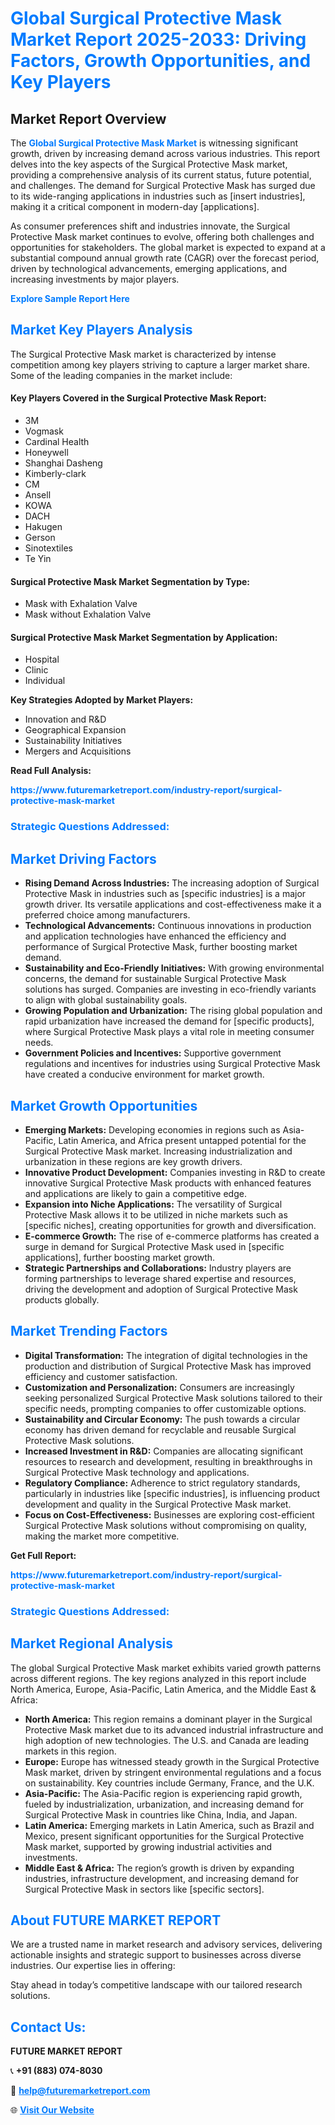 <h1 style="color: #007BFF;">Global Surgical Protective Mask Market Report 2025-2033: Driving Factors, Growth Opportunities, and Key Players</h1>

<section id="overview">
<h2>Market Report Overview</h2>
<p>The <a href="https://www.futuremarketreport.com/industry-report/surgical-protective-mask-market" style="color: #007BFF; text-decoration: none;"><strong>Global Surgical Protective Mask Market</strong></a> is witnessing significant growth, driven by increasing demand across various industries. This report delves into the key aspects of the Surgical Protective Mask market, providing a comprehensive analysis of its current status, future potential, and challenges. The demand for Surgical Protective Mask has surged due to its wide-ranging applications in industries such as [insert industries], making it a critical component in modern-day [applications].</p>
<p>As consumer preferences shift and industries innovate, the Surgical Protective Mask market continues to evolve, offering both challenges and opportunities for stakeholders. The global market is expected to expand at a substantial compound annual growth rate (CAGR) over the forecast period, driven by technological advancements, emerging applications, and increasing investments by major players.</p>
</section>

<section id="overview">
<p><a href="https://www.futuremarketreport.com/request-sample/reportId=79743" style="color: #007BFF; text-decoration: none;"><strong>Explore Sample Report Here</strong></a></p>
</section>

<section id="key-players">
<h2 style="color: #007BFF;">Market Key Players Analysis</h2>
<p>The Surgical Protective Mask market is characterized by intense competition among key players striving to capture a larger market share. Some of the leading companies in the market include:</p>
<h4>Key Players Covered in the Surgical Protective Mask Report:</h4>
<ul><li>3M</li><li>Vogmask</li><li>Cardinal Health</li><li>Honeywell</li><li>Shanghai Dasheng</li><li>Kimberly-clark</li><li>CM</li><li>Ansell</li><li>KOWA</li><li>DACH</li><li>Hakugen</li><li>Gerson</li><li>Sinotextiles</li><li>Te Yin</li></ul>
<h4>Surgical Protective Mask Market Segmentation by Type:</h4>
<ul><li>Mask with Exhalation Valve</li><li>Mask without Exhalation Valve</li></ul>

<h4>Surgical Protective Mask Market Segmentation by Application:</h4>
<ul><li>Hospital</li><li>Clinic</li><li>Individual</li></ul>
<p><strong>Key Strategies Adopted by Market Players:</strong></p>
<ul>
<li>Innovation and R&D</li>
<li>Geographical Expansion</li>
<li>Sustainability Initiatives</li>
<li>Mergers and Acquisitions</li>
</ul>
</section>

<section>
<p><strong>Read Full Analysis: </strong></p><a href="https://www.futuremarketreport.com/industry-report/surgical-protective-mask-market" style="color: #007BFF; text-decoration: none;"><strong>https://www.futuremarketreport.com/industry-report/surgical-protective-mask-market</strong></a>
<h3 style="color: #007BFF;">Strategic Questions Addressed:</h3>
</section>

<section id="driving-factors">
<h2 style="color: #007BFF;">Market Driving Factors</h2>
<ul>
<li><strong>Rising Demand Across Industries:</strong> The increasing adoption of Surgical Protective Mask in industries such as [specific industries] is a major growth driver. Its versatile applications and cost-effectiveness make it a preferred choice among manufacturers.</li>
<li><strong>Technological Advancements:</strong> Continuous innovations in production and application technologies have enhanced the efficiency and performance of Surgical Protective Mask, further boosting market demand.</li>
<li><strong>Sustainability and Eco-Friendly Initiatives:</strong> With growing environmental concerns, the demand for sustainable Surgical Protective Mask solutions has surged. Companies are investing in eco-friendly variants to align with global sustainability goals.</li>
<li><strong>Growing Population and Urbanization:</strong> The rising global population and rapid urbanization have increased the demand for [specific products], where Surgical Protective Mask plays a vital role in meeting consumer needs.</li>
<li><strong>Government Policies and Incentives:</strong> Supportive government regulations and incentives for industries using Surgical Protective Mask have created a conducive environment for market growth.</li>
</ul>
</section>

<section id="growth-opportunities">
<h2 style="color: #007BFF;">Market Growth Opportunities</h2>
<ul>
<li><strong>Emerging Markets:</strong> Developing economies in regions such as Asia-Pacific, Latin America, and Africa present untapped potential for the Surgical Protective Mask market. Increasing industrialization and urbanization in these regions are key growth drivers.</li>
<li><strong>Innovative Product Development:</strong> Companies investing in R&D to create innovative Surgical Protective Mask products with enhanced features and applications are likely to gain a competitive edge.</li>
<li><strong>Expansion into Niche Applications:</strong> The versatility of Surgical Protective Mask allows it to be utilized in niche markets such as [specific niches], creating opportunities for growth and diversification.</li>
<li><strong>E-commerce Growth:</strong> The rise of e-commerce platforms has created a surge in demand for Surgical Protective Mask used in [specific applications], further boosting market growth.</li>
<li><strong>Strategic Partnerships and Collaborations:</strong> Industry players are forming partnerships to leverage shared expertise and resources, driving the development and adoption of Surgical Protective Mask products globally.</li>
</ul>
</section>

<section id="trending-factors">
<h2 style="color: #007BFF;">Market Trending Factors</h2>
<ul>
<li><strong>Digital Transformation:</strong> The integration of digital technologies in the production and distribution of Surgical Protective Mask has improved efficiency and customer satisfaction.</li>
<li><strong>Customization and Personalization:</strong> Consumers are increasingly seeking personalized Surgical Protective Mask solutions tailored to their specific needs, prompting companies to offer customizable options.</li>
<li><strong>Sustainability and Circular Economy:</strong> The push towards a circular economy has driven demand for recyclable and reusable Surgical Protective Mask solutions.</li>
<li><strong>Increased Investment in R&D:</strong> Companies are allocating significant resources to research and development, resulting in breakthroughs in Surgical Protective Mask technology and applications.</li>
<li><strong>Regulatory Compliance:</strong> Adherence to strict regulatory standards, particularly in industries like [specific industries], is influencing product development and quality in the Surgical Protective Mask market.</li>
<li><strong>Focus on Cost-Effectiveness:</strong> Businesses are exploring cost-efficient Surgical Protective Mask solutions without compromising on quality, making the market more competitive.</li>
</ul>
</section>

<section>
<p><strong>Get Full Report: </strong></p><a href="https://www.futuremarketreport.com/industry-report/surgical-protective-mask-market" style="color: #007BFF; text-decoration: none;"><strong>https://www.futuremarketreport.com/industry-report/surgical-protective-mask-market</strong></a>
<h3 style="color: #007BFF;">Strategic Questions Addressed:</h3>
</section>


<section id="regional-analysis">
<h2 style="color: #007BFF;">Market Regional Analysis</h2>
<p>The global Surgical Protective Mask market exhibits varied growth patterns across different regions. The key regions analyzed in this report include North America, Europe, Asia-Pacific, Latin America, and the Middle East & Africa:</p>
<ul>
<li><strong>North America:</strong> This region remains a dominant player in the Surgical Protective Mask market due to its advanced industrial infrastructure and high adoption of new technologies. The U.S. and Canada are leading markets in this region.</li>
<li><strong>Europe:</strong> Europe has witnessed steady growth in the Surgical Protective Mask market, driven by stringent environmental regulations and a focus on sustainability. Key countries include Germany, France, and the U.K.</li>
<li><strong>Asia-Pacific:</strong> The Asia-Pacific region is experiencing rapid growth, fueled by industrialization, urbanization, and increasing demand for Surgical Protective Mask in countries like China, India, and Japan.</li>
<li><strong>Latin America:</strong> Emerging markets in Latin America, such as Brazil and Mexico, present significant opportunities for the Surgical Protective Mask market, supported by growing industrial activities and investments.</li>
<li><strong>Middle East & Africa:</strong> The region’s growth is driven by expanding industries, infrastructure development, and increasing demand for Surgical Protective Mask in sectors like [specific sectors].</li>
</ul>
</section>

<footer>
<h2 style="color: #007BFF;">About FUTURE MARKET REPORT</h2>
<p>We are a trusted name in market research and advisory services, delivering actionable insights and strategic support to businesses across diverse industries. Our expertise lies in offering:</p>

<p>Stay ahead in today’s competitive landscape with our tailored research solutions.</p>

<h2 style="color: #007BFF;">Contact Us:</h2>
<p><strong>FUTURE MARKET REPORT</strong></p>
<p>📞 <strong>+91 (883) 074-8030</strong></p>
<p>📧 <strong><a href="mailto:help@futuremarketreport.com" style="color: #007BFF;">help@futuremarketreport.com</a></strong></p>
<p>🌐 <strong><a href="https://www.futuremarketreport.com/" style="color: #007BFF;">Visit Our Website</a></strong></p>
</footer>